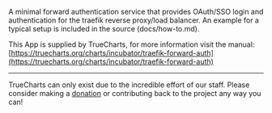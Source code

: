 A minimal forward authentication service that provides OAuth/SSO login and authentication for the traefik reverse proxy/load balancer. An example for a typical setup is included in the source (docs/how-to.md).

This App is supplied by TrueCharts, for more information visit the manual: [https://truecharts.org/charts/incubator/traefik-forward-auth](https://truecharts.org/charts/incubator/traefik-forward-auth)

---

TrueCharts can only exist due to the incredible effort of our staff.
Please consider making a [donation](https://truecharts.org/sponsor) or contributing back to the project any way you can!
